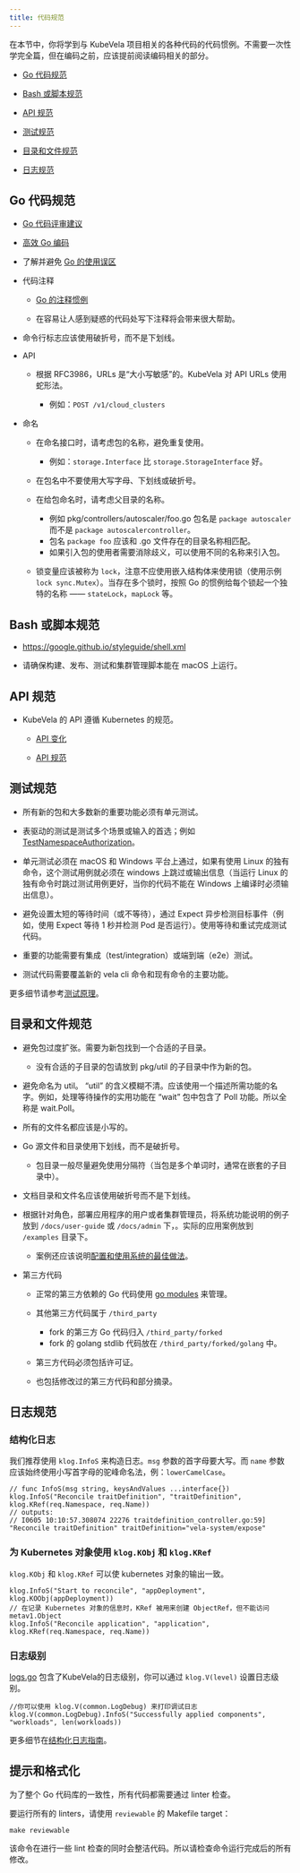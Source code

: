 ```yaml
---
title: 代码规范
---
```


在本节中，你将学到与 KubeVela 项目相关的各种代码的代码惯例。不需要一次性学完全篇，但在编码之前，应该提前阅读编码相关的部分。

* [Go 代码规范](#go-代码规范)

* [Bash 或脚本规范](#bash-或脚本规范)

* [API 规范](#api-规范)

* [测试规范](#测试规范)

* [目录和文件规范](#目录和文件规范)

* [日志规范](#日志规范)

## Go 代码规范

* [Go 代码评审建议](https://github.com/golang/go/wiki/CodeReviewComments)

* [高效 Go 编码](https://golang.org/doc/effective_go.html)

* 了解并避免 [Go 的使用误区](https://gist.github.com/lavalamp/4bd23295a9f32706a48f)

* 代码注释

  * [Go 的注释惯例](http://blog.golang.org/godoc-documenting-go-code)

  * 在容易让人感到疑惑的代码处写下注释将会带来很大帮助。

* 命令行标志应该使用破折号，而不是下划线。

* API

  * 根据 RFC3986，URLs 是“大小写敏感”的。KubeVela 对 API URLs 使用蛇形法。
    
    * 例如：`POST /v1/cloud_clusters`

* 命名

  * 在命名接口时，请考虑包的名称，避免重复使用。

    * 例如：`storage.Interface` 比 `storage.StorageInterface` 好。

  * 在包名中不要使用大写字母、下划线或破折号。

  * 在给包命名时，请考虑父目录的名称。

    * 例如 pkg/controllers/autoscaler/foo.go 包名是 `package autoscaler` 而不是 `package autoscalercontroller`。
    * 包名 `package foo` 应该和 .go 文件存在的目录名称相匹配。
    * 如果引入包的使用者需要消除歧义，可以使用不同的名称来引入包。

  * 锁变量应该被称为 `lock`，注意不应使用嵌入结构体来使用锁（使用示例 `lock sync.Mutex`）。当存在多个锁时，按照 Go 的惯例给每个锁起一个独特的名称 —— `stateLock`，`mapLock` 等。

## Bash 或脚本规范
  
  * https://google.github.io/styleguide/shell.xml

  * 请确保构建、发布、测试和集群管理脚本能在 macOS 上运行。

## API 规范
  
  * KubeVela 的 API 遵循 Kubernetes 的规范。

    * [API 变化](https://github.com/kubernetes/community/blob/master/contributors/devel/sig-architecture/api_changes.md)

    * [API 规范](https://github.com/kubernetes/community/blob/master/contributors/devel/sig-architecture/api-conventions.md)

## 测试规范

  * 所有新的包和大多数新的重要功能必须有单元测试。

  * 表驱动的测试是测试多个场景或输入的首选；例如 [TestNamespaceAuthorization](https://git.k8s.io/kubernetes/test/integration/auth/auth_test.go)。

  * 单元测试必须在 macOS 和 Windows 平台上通过，如果有使用 Linux 的独有命令，这个测试用例就必须在 windows 上跳过或输出信息（当运行 Linux 的独有命令时跳过测试用例更好，当你的代码不能在 Windows 上编译时必须输出信息）。

  * 避免设置太短的等待时间（或不等待），通过 Expect 异步检测目标事件（例如，使用 Expect 等待 1 秒并检测 Pod 是否运行）。使用等待和重试完成测试代码。

  * 重要的功能需要有集成（test/integration）或端到端（e2e）测试。

  * 测试代码需要覆盖新的 vela cli 命令和现有命令的主要功能。

更多细节请参考[测试原理](./principle-of-test)。

## 目录和文件规范

* 避免包过度扩张。需要为新包找到一个合适的子目录。

  * 没有合适的子目录的包请放到 pkg/util 的子目录中作为新的包。

* 避免命名为 util。 “util” 的含义模糊不清。应该使用一个描述所需功能的名字。例如，处理等待操作的实用功能在 “wait” 包中包含了 Poll 功能。所以全称是 wait.Poll。

* 所有的文件名都应该是小写的。

* Go 源文件和目录使用下划线，而不是破折号。

  * 包目录一般尽量避免使用分隔符（当包是多个单词时，通常在嵌套的子目录中）。

* 文档目录和文件名应该使用破折号而不是下划线。

* 根据针对角色，部署应用程序的用户或者集群管理员，将系统功能说明的例子放到 `/docs/user-guide` 或 `/docs/admin` 下，。实际的应用案例放到 `/examples` 目录下。

  * 案例还应该说明[配置和使用系统的最佳做法](https://kubernetes.io/docs/concepts/configuration/overview/)。

* 第三方代码

  * 正常的第三方依赖的 Go 代码使用 [go modules](https://github.com/golang/go/wiki/Modules) 来管理。

  * 其他第三方代码属于 `/third_party`

    * fork 的第三方 Go 代码归入 `/third_party/forked`
    * fork 的 golang stdlib 代码放在 `/third_party/forked/golang` 中。

  * 第三方代码必须包括许可证。

  * 也包括修改过的第三方代码和部分摘录。

## 日志规范

### 结构化日志

我们推荐使用 `klog.InfoS` 来构造日志。`msg` 参数的首字母要大写。而 `name` 参数应该始终使用小写首字母的驼峰命名法，例：`lowerCamelCase`。

```golang
// func InfoS(msg string, keysAndValues ...interface{})
klog.InfoS("Reconcile traitDefinition", "traitDefinition", klog.KRef(req.Namespace, req.Name))
// outputs: 
// I0605 10:10:57.308074 22276 traitdefinition_controller.go:59] "Reconcile traitDefinition" traitDefinition="vela-system/expose"
```

### 为 Kubernetes 对象使用 `klog.KObj` 和 `klog.KRef`

`klog.KObj` 和 `klog.KRef` 可以使 kubernetes 对象的输出一致。

```golang
klog.InfoS("Start to reconcile", "appDeployment", klog.KOObj(appDeployment))
// 在记录 Kubernetes 对象的信息时，KRef 被用来创建 ObjectRef，但不能访问 metav1.Object
klog.InfoS("Reconcile application", "application", klog.KRef(req.Namespace, req.Name))
```

### 日志级别

[logs.go](https://github.com/kubevela/kubevela/blob/master/pkg/controller/common/logs.go) 包含了KubeVela的日志级别，你可以通过 `klog.V(level)` 设置日志级别。

```golang
//你可以使用 klog.V(common.LogDebug) 来打印调试日志
klog.V(common.LogDebug).InfoS("Successfully applied components", "workloads", len(workloads))
```

更多细节在[结构化日志指南](https://github.com/kubernetes/community/blob/master/contributors/devel/sig-instrumentation/migration-to-structured-logging.md#structured-logging-in-kubernetes)。

## 提示和格式化

为了整个 Go 代码库的一致性，所有代码都需要通过 linter 检查。

要运行所有的 linters，请使用 `reviewable` 的 Makefile target：

```shell script
make reviewable
```

该命令在进行一些 lint 检查的同时会整洁代码。所以请检查命令运行完成后的所有修改。